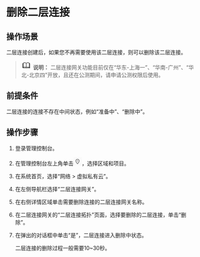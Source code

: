 # 删除二层连接<a name="vpc_l2cg_0008"></a>

## 操作场景<a name="section51609520529"></a>

二层连接创建后，如果您不再需要使用该二层连接，则可以删除该二层连接。

>![](public_sys-resources/icon-note.gif) **说明：** 
>二层连接网关功能目前仅在“华东-上海一”、“华南-广州”、“华北-北京四”开放，且还在公测期间，请申请公测权限后使用。

## 前提条件<a name="section1368529205211"></a>

二层连接的连接不存在中间状态，例如“准备中”、“删除中”。

## 操作步骤<a name="section032372815216"></a>

1.  登录管理控制台。
2.  在管理控制台左上角单击![](figures/icon-region.png)，选择区域和项目。
3.  在系统首页，选择“网络 \> 虚拟私有云”。
4.  在左侧导航栏选择“二层连接网关”。
5.  在右侧详情区域单击需要删除连接的二层连接网关名称。
6.  在二层连接网关的“二层连接拓扑”页面，选择要删除的二层连接，单击“删除”。
7.  在弹出的对话框中单击“是”，二层连接进入删除中状态。

    二层连接的删除过程一般需要10\~30秒。


